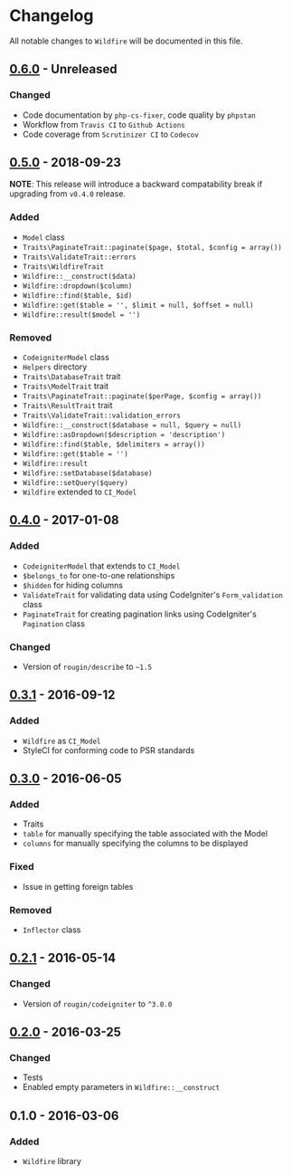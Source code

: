 # Changelog

All notable changes to `Wildfire` will be documented in this file.

## [0.6.0](https://github.com/rougin/wildfire/compare/v0.5.0...v0.6.0) - Unreleased

### Changed
- Code documentation by `php-cs-fixer`, code quality by `phpstan`
- Workflow from `Travis CI` to `Github Actions`
- Code coverage from `Scrutinizer CI` to `Codecov`

## [0.5.0](https://github.com/rougin/wildfire/compare/v0.4.0...v0.5.0) - 2018-09-23

**NOTE**: This release will introduce a backward compatability break if upgrading from `v0.4.0` release.

### Added
- `Model` class
- `Traits\PaginateTrait::paginate($page, $total, $config = array())`
- `Traits\ValidateTrait::errors`
- `Traits\WildfireTrait`
- `Wildfire::__construct($data)`
- `Wildfire::dropdown($column)`
- `Wildfire::find($table, $id)`
- `Wildfire::get($table = '', $limit = null, $offset = null)`
- `Wildfire::result($model = '')`

### Removed
- `CodeigniterModel` class
- `Helpers` directory
- `Traits\DatabaseTrait` trait
- `Traits\ModelTrait` trait
- `Traits\PaginateTrait::paginate($perPage, $config = array())`
- `Traits\ResultTrait` trait
- `Traits\ValidateTrait::validation_errors`
- `Wildfire::__construct($database = null, $query = null)`
- `Wildfire::asDropdown($description = 'description')`
- `Wildfire::find($table, $delimiters = array())`
- `Wildfire::get($table = '')`
- `Wildfire::result`
- `Wildfire::setDatabase($database)`
- `Wildfire::setQuery($query)`
- `Wildfire` extended to `CI_Model`

## [0.4.0](https://github.com/rougin/wildfire/compare/v0.3.1...v0.4.0) - 2017-01-08

### Added
- `CodeigniterModel` that extends to `CI_Model`
- `$belongs_to` for one-to-one relationships
- `$hidden` for hiding columns
- `ValidateTrait` for validating data using CodeIgniter's `Form_validation` class
- `PaginateTrait` for creating pagination links using CodeIgniter's `Pagination` class

### Changed
- Version of `rougin/describe` to `~1.5`

## [0.3.1](https://github.com/rougin/wildfire/compare/v0.3.0...v0.3.1) - 2016-09-12

### Added
- `Wildfire` as `CI_Model`
- StyleCI for conforming code to PSR standards

## [0.3.0](https://github.com/rougin/wildfire/compare/v0.2.1...v0.3.0) - 2016-06-05

### Added
- Traits
- `table` for manually specifying the table associated with the Model
- `columns` for manually specifying the columns to be displayed

### Fixed
- Issue in getting foreign tables

### Removed
- `Inflector` class

## [0.2.1](https://github.com/rougin/wildfire/compare/v0.2.0...v0.2.1) - 2016-05-14

### Changed
- Version of `rougin/codeigniter` to `^3.0.0`

## [0.2.0](https://github.com/rougin/wildfire/compare/v0.1.0...v0.2.0) - 2016-03-25

### Changed
- Tests
- Enabled empty parameters in `Wildfire::__construct`

## 0.1.0 - 2016-03-06

### Added
- `Wildfire` library